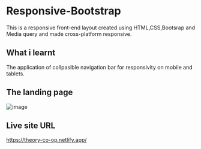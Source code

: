 # Responsive-Bootstrap
This is a responsive front-end layout created using HTML,CSS,Bootsrap and Media query and made cross-platform responsive.

## What i learnt
The application of collpasible navigation bar for responsivity on mobile and tablets.

## The landing page

![image](https://user-images.githubusercontent.com/78952955/140923881-0fef029f-f769-48d0-beae-69caa6f27e43.png)

## Live site URL
https://theory-co-op.netlify.app/
